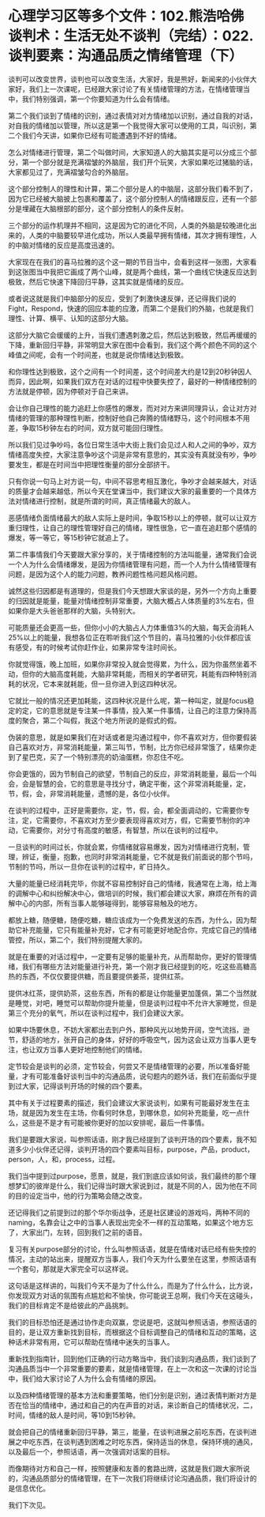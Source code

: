 # 心理学习区等多个文件：102.熊浩哈佛谈判术：生活无处不谈判（完结）：022.谈判要素：沟通品质之情绪管理（下）

谈判可以改变世界，谈判也可以改变生活，大家好，我是熊好，新闻来的小伙伴大家好，我们上一次课呢，已经跟大家讨论了有关情绪管理的方法，在情绪管理当中，我们特别强调，第一个你要知道为什么会有情绪。

第二个我们谈到了情绪的识别，通过表情对对方情绪加以识别，通过自我的对话，对自我的情绪加以管理，所以这是第一个我觉得大家可以使用的工具，叫识别，第二个我们今天讲，如果你已经有可能遭遇到不好的情绪。

怎么对情绪进行管理，第二个叫做时间，大家知道人的大脑其实是可以分成三个部分，第一个部分就是充满褶皱的外脑层，我们开个玩笑，大家如果吃过猪脑的话，大家都见过了，充满褶皱勾合的外脑层。

这个部分控制人的理性和计算，第二个部分是人的中脑层，这部分我们看不到了，因为它已经被大脑披上包裹和覆盖了，这个部分控制人的情绪跟反应，还有一个部分是埋藏在大脑根部的部分，这个部分控制人的条件反射。

三个部分的运作机理并不相同，这是因为它的进化不同，人类的外脑是较晚进化出来的，人类的中脑要较早进化成功，所以人类最早拥有情绪，其次才拥有理性，人的中脑对情绪的反应是高度迅速的。

大家现在在我们的喜马拉雅的这个这一期的节目当中，会看到这样一张图，大家看到这张图当中我把它画成了两个山峰，就是两个曲线，第一个曲线它快速反应达到极致，然后它快速下降回归平静，这其实就是情绪的反应。

或者说这就是我们中脑部分的反应，受到了刺激快速反弹，还记得我们说的Fight，Respond，快速的回应本能的应激，而第二个是我们的外脑，也就是我们理性、计算、横平、认知的这部分大脑。

这部分大脑它会缓缓的上升，当我们遭遇刺激之后，然后达到极致，然后再缓缓的下降，重新回归平静，非常明显大家在图中会看到，我们这个两个颜色不同的这个峰值之间呢，会有一个时间差，也就是说你情绪达到极致。

和你理性达到极致，这个之间有一个时间差，这个时间差大约是12到20秒钟因人而异，因此啊，如果我们双方在对话的过程中快要失控了，最好的一种情绪控制的方法就是停顿，因为停顿对于自己来讲。

会让你自己理性的能力追赶上你感性的爆发，而对对方来讲同理异认，会让对方对情绪的管理的那种理性判断，控制好他自己奔腾的情绪野马，这个时间根本不用差，争取15秒钟左右的时间，双方就可能回归理性。

所以我们见过争吵吗，各位日常生活中大街上我们会见过人和人之间的争吵，双方情绪高度失控，大家注意争吵这个词是非常有意思的，其实没有真就没有吵，争吵要发生，都是在时间当中把理性衡量的部分全部挤干。

只有你说一句马上对方说一句，中间不容思考相互激化，争吵才会越来越大，对话的质量才会越来越低，所以今天在堂课当中，我们建议大家的最重要的一个具体方法对情绪进行控制，就是所谓的时间，真正情绪最大的敌人。

恶感情绪负面情绪最大的敌人实际上是时间，争取15秒以上的停顿，就可以让双方重归理性，让自己的理性管理好自己的情绪，理性很急，它一直在追赶那个感情的爆发，等一等它，等15秒钟它就追上了。

第二件事情我们今天要跟大家分享的，关于情绪控制的方法叫能量，通常我们会说一个人为什么会情绪爆发，是因为你情绪管理有问题，而一个人为什么情绪管理有问题，是因为这个人的能力问题，教养问题性格问题风格问题。

诚然这些归因都是有道理的，但是我们今天想跟大家谈的是，另外一个方向上重要的归因就是能量，能量对情绪控制非常重要，大脑大概占人体质量的3%左右，但如果你是大头爸爸那样的大脑，头特别大。

可能质量还会更高一些，但你小小的大脑占人力体重值3%的大脑，每天会消耗人25%以上的能量，我想各位正在聆听我们这个节目的，喜马拉雅的小伙伴都应该有感受，有的时候考试你赶作业，如果非常专注时间长。

你就觉得饿，晚上加班，如果你非常投入就会觉得累，为什么，因为你虽然坐着不动，但你的大脑高度耗能，大脑非常耗能，而相关的学者研究，耗能有四种特别消耗的状况，它本来就耗能，但一旦你进入到这四种状况。

它就比一般的情况还更加耗能，这四种状况是什么呢，第一种叫定，就是focus稳定的定，它的意思就是专注某一件事情，投入某一件事情，让自己的注意力保持高度的聚合，第二个叫假，我这个地方所说的是假式的假。

伪装的意思，就是如果我们在对话或者是沟通过程中，你不喜欢对方，但你要假装自己喜欢对方，非常消耗能量，第三叫节，节制，比方你已经非常饿了，结果你走到了星巴克，买了一个特别漂亮的奶油蛋糕，你忍住不吃。

你会更饿的，因为节制自己的欲望，节制自己的反应，非常消耗能量，最后一个叫会，会是智慧的会，它的意思是寻找分寸，确定平衡，这个非常消耗能量，定，节，假，会，非常消耗能量，遗憾的是，各位小伙伴。

在谈判的过程中，正好是需要你，定，节，假，会，都全面调动的，它需要你专注，定，它需要你，不喜欢对方至少要表现得喜欢对方，假，它需要节制你的冲动，它需要你，对分寸有高度的敏感，有智慧，所以在谈判的过程中。

一旦谈判的时间过长，你就会累，你情绪就容易爆发，因为对情绪进行克制，管理，辨证，衡量，抱歉，也同时非常消耗能量，它不就是我们前面说的那个节吗，节制的节吗，所以一旦你在谈判的过程中，旷日持久。

大量的能量已经消耗完毕，你就不容易控制好自己的情绪，我通常在上海，给上海的调解中心和纠纷解决中心，做培训的时候，我们都会建议大家，麻烦在所有的调解中心的内部，所有当事人能够碰得到，能够容易触及的地方。

都放上糖，随便糖，随便吃糖，糖应该成为一个免费发送的东西，为什么，因为帮助它补充能量，它只有能量补充好，它才有可能更好地配合你，完成它自己的情绪管控，所以，第二个，我们特别提醒大家的。

就是在重要的对话过程中，一定要有足够的能量补充，从而帮助你，更好的管理情绪，我们有哪些方法对能量进行补充，第一个刚才我已经提到的吃，吃这些高糖高热的东西，不仅仅要提供糖，而且要提供姜茶，提供红茶。

提供冰红茶，提供奶茶，这些东西，所有的都是让你能量更加蓬佩，第二个当然就是睡觉，对吧，睡觉可以帮助你提升能量，但是谈判过程中不允许大家睡觉，但是第三个充分的氧气，所以在谈判过程中，我们会建议大家。

如果中场要休息，不妨大家都出去到户外，那种风光以地势开阔，空气流挡，逊节，舒适的地方，张开自己的身体，好好的呼吸空气，因为这会让双方当事人更专注，也让双方当事人更好地控制他们的情绪。

定节较会是谈判的必须，定节较会，何尝又不是情绪管理的必要，所以准备好能量，才有可能准备好谈判当中的沟通品质，说句题内的题外话，我们在前面似乎提到过大家，记得谈判开场的时候的四个要素。

其中有关于过程要素的描述，我们会建议大家说谈判，如果有可能最好发生在主场，就是因为发生在主场，你看何时休息，到哪休息，如何补充能量，吃一点什么，这些是不是才有可能被你更好的加以安排呢，最后一件事情。

我们是要跟大家说，叫参照话语，刚才我已经提到了谈判开场的四个要素，我不知道多少小伙伴还记得，谈判开场的四个要素叫目标，purpose，产品，product，person，人，和，process，过程。

我们当中提到过purpose，愿景，就是，我们到底应该如何谈，我们最终的那个理想梦幻的彼岸是什么，我们记得当时跟大家说到过，就是不同的人，因为他在不同的目的设定当中，他的行为策略会随之改变。

还记得我们之前提到过的那个华尔街战争，还是社区建设的游戏吗，两种不同的naming，名靠会让之中的当事人表现出完全不一样的互动策略，如果这个地方忘了，大家出门，左转，回到我们之前的语音。

复习有关purpose部分的讨论，什么叫参照话语，就是在情绪对话已经有些失控的情况，主动的站出来，提醒双方当事人，我们今天为什么要坐在这里，参照话语有一个套句，那就是大家完全可以这样说。

这句话是这样讲的，叫我们今天不是为了什么什么，而是为了什么什么，比方说，你发现双方对话的氛围有点尴尬和不愉快，你可能说王总啊，我们今天在这碰头，我们的目标肯定不是给彼此的产品挑刺。

我们的目标恐怕还是通过协作走向双赢，您说是吧，这就叫参照话语，参照话语的目的，是让双方重新找到目标，而根据这个目标调整自己的情绪和互动的策略，这种话术非常有用，它可以帮助在情绪中迷失的当事人。

重新找到指南针，回到他们正确的行动方略当中，我们谈到沟通品质，我们谈到了沟通品质当中一个非常重要的要素，就是情绪管理，在上一次和这一次课的讨论当中，我们给大家讨论了人为什么会有情绪的原因。

以及四种情绪管理的基本方法和重要策略，他们分别是识别，通过表情判断对方是否在恰当的情绪中，通过和自己的内在声音的对话，来诊断自己的情绪状况，二，时间，情绪的敌人是时间，等10到15秒钟。

就会把自己的情绪重新回归平静，第三，能量，在谈判进展之前吃东西，在谈判进展之中吃东西，在谈判遇到困难之时吃东西，保持适当的休息，保持环境的通风，以及最后一个，参照话语，再一次强调对话案的目标。

而像期待对方和自己一样，按照健康和友善的套路出牌，这就是我们跟大家所说的，沟通品质部分的情绪管理，在下一次我们将继续讨论沟通品质，我们将设计的是信息优化。

我们下次见。